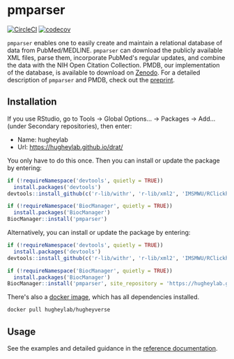 # pmparser

[![CircleCI](https://circleci.com/gh/hugheylab/pmparser.svg?style=shield)](https://circleci.com/gh/hugheylab/pmparser)
[![codecov](https://codecov.io/gh/hugheylab/pmparser/branch/master/graph/badge.svg)](https://codecov.io/gh/hugheylab/pmparser)

`pmparser` enables one to easily create and maintain a relational database of data from PubMed/MEDLINE. `pmparser` can download the publicly available XML files, parse them, incorporate PubMed's regular updates, and combine the data with the NIH Open Citation Collection. PMDB, our implementation of the database, is available to download on [Zenodo](https://doi.org/10.5281/zenodo.4008109). For a detailed description of `pmparser` and PMDB, check out the [preprint](https://doi.org/10.1101/2020.09.07.285924).

## Installation

If you use RStudio, go to Tools -> Global Options... -> Packages -> Add... (under Secondary repositories), then enter:

- Name: hugheylab
- Url: https://hugheylab.github.io/drat/

You only have to do this once. Then you can install or update the package by entering:

```R
if (!requireNamespace('devtools', quietly = TRUE))
  install.packages('devtools')
devtools::install_github(c('r-lib/withr', 'r-lib/xml2', 'IMSMWU/RClickhouse'))

if (!requireNamespace('BiocManager', quietly = TRUE))
  install.packages('BiocManager')
BiocManager::install('pmparser')
```

Alternatively, you can install or update the package by entering:

```R
if (!requireNamespace('devtools', quietly = TRUE))
  install.packages('devtools')
devtools::install_github(c('r-lib/withr', 'r-lib/xml2', 'IMSMWU/RClickhouse'))

if (!requireNamespace('BiocManager', quietly = TRUE))
  install.packages('BiocManager')
BiocManager::install('pmparser', site_repository = 'https://hugheylab.github.io/drat/')
```

There's also a [docker image](https://hub.docker.com/r/hugheylab/hugheyverse), which has all dependencies installed.

```bash
docker pull hugheylab/hugheyverse
```

## Usage

See the examples and detailed guidance in the [reference documentation](https://pmparser.hugheylab.org/reference/index.html).
